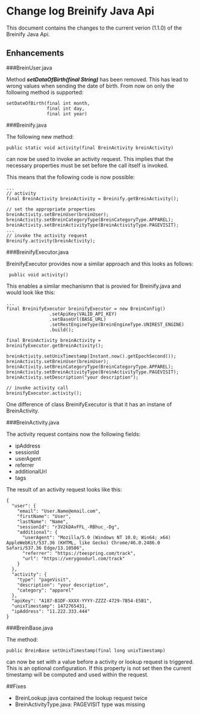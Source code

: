 # Change log Breinify Java Api

This document contains the changes to the current verion (1.1.0) of the Breinify Java Api.

## Enhancements

###BreinUser.java

Method ***setDataOfBirth(final String)*** has been removed. This has lead to wrong values when sending the date of birth. From now on only the following method is supported:

````
setDateOfBirth(final int month, 
               final int day, 
               final int year)
````


###Breinify.java

The following new method:

```
public static void activity(final BreinActivity breinActivity)
```

can now be used to invoke an activity request. This implies that the necessary properties must be set before the call itself is invoked. 

This means that the following code is now possible:

```
...
// activity
final BreinActivity breinActivity = Breinify.getBreinActivity();

// set the appropriate properties
breinActivity.setBreinUser(breinUser);
breinActivity.setBreinCategoryType(BreinCategoryType.APPAREL);     breinActivity.setBreinActivityType(BreinActivityType.PAGEVISIT);
...
// invoke the activity request
Breinify.activity(breinActivity);
```

###BreinifyExecutor.java


BreinifyExecutor provides now a similar approach and this looks as follows:

```
 public void activity() 
```

This enables a similar mechanismn that is provied for Breinify.java and would look like this:

````
...
final BreinifyExecutor breinifyExecutor = new BreinConfig()
                .setApiKey(VALID_API_KEY)
                .setBaseUrl(BASE_URL)
                .setRestEngineType(BreinEngineType.UNIREST_ENGINE)
                .build();

final BreinActivity breinActivity = breinifyExecutor.getBreinActivity();

breinActivity.setUnixTimestamp(Instant.now().getEpochSecond());
breinActivity.setBreinUser(breinUser);     
breinActivity.setBreinCategoryType(BreinCategoryType.APPAREL);       breinActivity.setBreinActivityType(BreinActivityType.PAGEVISIT);
breinActivity.setDescription("your description");

// invoke activity call
breinifyExecutor.activity();
````
One difference of class BreinifyExecutor is that it has an instane of BreinActivity.

###BreinActivity.java


The activity request contains now the following fields:

- ipAddress
- sessionId
- userAgent
- referrer
- additionalUrl
- tags

The result of an activity request looks like this:


````
{
  "user": {
    "email": "User.Name@email.com",
    "firstName": "User",
    "lastName": "Name",
    "sessionId": "r3V2kDAvFFL_-RBhuc_-Dg",
    "additional": {
      "userAgent": "Mozilla/5.0 (Windows NT 10.0; Win64; x64) AppleWebKit/537.36 (KHTML, like Gecko) Chrome/46.0.2486.0 Safari/537.36 Edge/13.10586",
      "referrer": "https://teespring.com/track",
      "url": "https://verygoodurl.com/track"
    }
  },
  "activity": {
    "type": "pageVisit",
    "description": "your description",
    "category": "apparel"
  },
  "apiKey": "A187-B1DF-XXXX-YYYY-ZZZZ-4729-7B54-E5B1",
  "unixTimestamp": 1472765431,
  "ipAddress": "11.222.333.444"
}
````

###BreinBase.java

The method:

```
public BreinBase setUnixTimestamp(final long unixTimestamp)
```
can now be set with a value before a activity or lookup request is triggered. This is an optional configuration. If this property is not set then the current timestamp will be computed and used within the request.

##Fixes

* BreinLookup.java contained the lookup request twice
* BreinActivityType.java: PAGEVISIT type was missing
